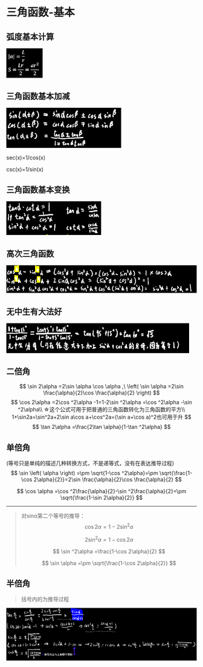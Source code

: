 # 三角函数-基本

## 弧度基本计算

<div align=left> <img src="assets/1651880878459.png" alt="1651880878459" style="zoom:50%;  " /> </div>



## 三角函数基本加减

<div align=left><img src="assets/1651880950994.png" alt="1651880950994" style="zoom: 67%; " /></div>

sec(x)=1/cos(x)

csc(x)=1/sin(x)

## 三角函数基本变换

<div align=left> <img src="assets/1651881135665.png" alt="1651881135665" style="zoom:67%;  " /> </div>



## 高次三角函数

<div align=left> <img src="assets/1651881168367.png" alt="1651881168367" style="zoom:67%;  " /> </div>



## 无中生有大法好

<div align=left> <img src="assets/1651881203193.png" alt="1651881203193" style="zoom:67%;  " /> </div>



## 二倍角

$$
\sin 2\alpha =2\sin \alpha \cos \alpha ,\ \left( \sin \alpha =2\sin \frac{\alpha}{2}\cos \frac{\alpha}{2} \right)
$$
$$
\cos 2\alpha =2\cos ^2\alpha -1=1-2\sin ^2\alpha =\cos ^2\alpha -\sin ^2\alpha\\
☆这个公式可用于把普通的三角函数转化为三角函数的平方\\
1+\sin2a=\sin^2a+2\sin a\cos a+\cos^2a=(\sin a+\cos a)^2也可用于升
$$
$$
\tan 2\alpha =\frac{2\tan \alpha}{1-\tan ^2\alpha}
$$

## 单倍角

(等号只是单纯的描述几种转换方式，不是递等式，没有在表达推导过程)
$$
\sin \left( \alpha \right) =\pm \sqrt{1-\cos ^2\alpha}=\pm \sqrt{\frac{1-\cos 2\alpha}{2}}=2\sin \frac{\alpha}{2}\cos \frac{\alpha}{2}
$$


$$
\cos \alpha =\cos ^2\frac{\alpha}{2}-\sin ^2\frac{\alpha}{2}=\pm \sqrt{\frac{1-\sin 2\alpha}{2}}
$$

------

> 对sinα第二个等号的推导：
> $$
> \cos 2\alpha =1-2\sin ^2\alpha
> $$
> 
> $$
> 2\sin ^2\alpha =1-\cos 2\alpha 
> $$
> 
> $$
> \sin ^2\alpha =\frac{1-\cos 2\alpha}{2}
> $$
> 
> $$
> \sin \alpha =\pm \sqrt{\frac{1-\cos 2\alpha}{2}}
> $$
> 



## 半倍角

> 括号内的为推导过程

<div align=left> <img src="assets/1651883351835.png" alt="1651883351835" style="zoom: 80%; " /> </div>

